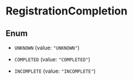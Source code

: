 
# RegistrationCompletion

## Enum


* `UNKNOWN` (value: `"UNKNOWN"`)

* `COMPLETED` (value: `"COMPLETED"`)

* `INCOMPLETE` (value: `"INCOMPLETE"`)



